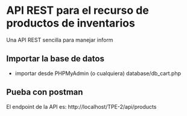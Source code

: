 # API REST para el recurso de productos de inventarios
Una API REST sencilla para manejar inform

## Importar la base de datos
- importar desde PHPMyAdmin (o cualquiera) database/db_cart.php


## Pueba con postman
El endpoint de la API es: http://localhost/TPE-2/api/products